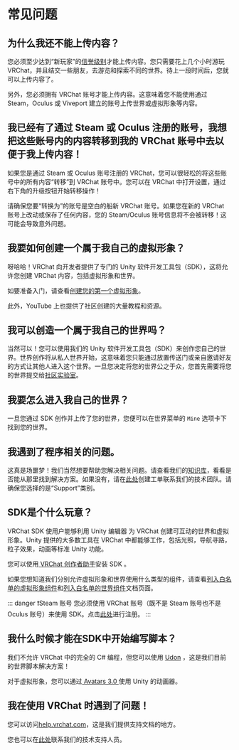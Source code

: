 # 常见问题

## 为什么我还不能上传内容？

您必须至少达到“新玩家”的[信誉级别](/docs.vrchat.com/docs/vrchat-safety-and-trust-system)才能上传内容。您只需要花上几个小时游玩 VRChat，并且结交一些朋友，去游览和探索不同的世界。待上一段时间后，您就可以上传内容了。

另外，您必须拥有 VRChat 账号才能上传内容。这意味着您不能使用通过 Steam，Oculus 或 Viveport 建立的账号上传世界或虚拟形象等内容。

## 我已经有了通过 Steam 或 Oculus 注册的账号，我想把这些账号内的内容转移到我的 VRChat 账号中去以便于我上传内容！

如果您是通过 Steam 或 Oculus 账号注册的 VRChat，您可以很轻松的将这些账号中的所有内容“转移”到 VRChat 账号中。您可以在 VRChat 中打开设置，通过右下角的升级按钮开始转移操作！

请确保您要“转换为”的账号是空白的船新 VRChat 账号。如果您在新的 VRChat 账号上改动或保存了任何内容，您的 Steam/Oculus 账号信息将不会被转移！这可能会导致意外问题。

## 我要如何创建一个属于我自己的虚拟形象？

呀哈哈！VRChat 向开发者提供了专门的 Unity 软件开发工具包（SDK），这将允许您创建 VRChat 内容，包括虚拟形象和世界。

如要准备入门，请查看[创建您的第一个虚拟形象](/creators.vrchat.com/avatars/creating-your-first-avatar.md)。

此外，YouTube 上也提供了社区创建的大量教程和资源。

## 我可以创造一个属于我自己的世界吗？

当然可以！您可以使用我们的 Unity 软件开发工具包（SDK）来创作您自己的世界。世界创作将从私人世界开始，这意味着您只能通过放置传送门或亲自邀请好友的方式让其他人进入这个世界。一旦您决定将您的世界公之于众，您首先需要将您的世界提交给[社区实验室](/docs.vrchat.com/docs/vrchat-community-labs.md)。

## 我要怎么进入我自己的世界？

一旦您通过 SDK 创作并上传了您的世界，您便可以在世界菜单的 `Mine` 选项卡下找到您的世界。

## 我遇到了程序相关的问题。

这真是场噩梦！我们当然想要帮助您解决相关问题。请查看我们的[知识库](https://help.vrchat.com/)，看看是否能从那里找到解决方案。如果没有，请在[此处](https://help.vrchat.com/new)创建工单联系我们的技术团队。请确保您选择的是“Support”类别。

## SDK是个什么玩意？

VRChat SDK 使用户能够利用 Unity 编辑器 为 VRChat 创建可互动的世界和虚拟形象。Unity 提供的大多数工具在 VRChat 中都能够工作，包括光照，导航寻路，粒子效果，动画等标准 Unity 功能。

您可以使用[ VRChat 创作者助手](https://vrchat.com/download/vcc)安装 SDK 。

如果您想知道我们分别允许虚拟形象和世界使用什么类型的组件，请查看[列入白名单的虚拟形象组件](/creators.vrchat.com/avatars/whitelisted-avatar-components.md)和[列入白名单的世界组件](/creators.vrchat.com/worlds/whitelisted-world-components.md)文档页面。

::: danger ❗️Steam 账号
您必须使用 VRChat 账号（既不是 Steam 账号也不是 Oculus 账号）来使用 SDK。点击[此处](https://vrchat.com/register)进行注册。
:::

## 我什么时候才能在SDK中开始编写脚本？

我们不允许 VRChat 中的完全的 C# 编程，但您可以使用 [Udon](/creators.vrchat.com/worlds/udon/getting-started-with-udon) ，这是我们目前的世界脚本解决方案！

对于虚拟形象，您可以通过[ Avatars 3.0 ](/creators.vrchat.com/avatars/)使用 Unity 的动画器。

## 我在使用 VRChat 时遇到了问题！

您可以访问[help.vrchat.com](https://help.vrchat.com/)，这是我们提供支持文档的地方。

您也可以在[此处](https://vrch.at/support)联系我们的技术支持人员。
